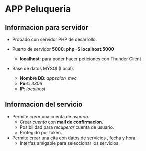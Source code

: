 # APP Peluqueria

## Informacion para servidor

- Probado con servidor PHP de desarrollo.
- Puerto de servidor **5000**: **php -S localhost:5000**
    - **localhost**: para poder hacer peticiones con Thunder Client

- Base de datos MYSQL(Local).
    - **Nombre DB**: *appsalon_mvc*
    - **Port**: *3306*
    - **IP**: *localhost*

## Informacion del servicio

- Permite *crear* una cuenta de *usuario*.
    - Crear *cuenta* con **mail de confirmacion**.
    - Posibilidad para *recuperar* cuenta de usuario.
    - Protegido por token.
- Permite crear una cita con datos de servicios , fecha y hora.
    - Interfaz amigable para seleccionar los servicios.
    